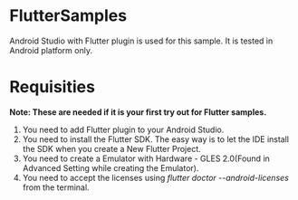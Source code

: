 # FlutterSamples
Android Studio with Flutter plugin is used for this sample. It is tested in Android platform only.

# Requisities

**Note: These are needed if it is your first try out for Flutter samples.**
1. You need to add Flutter plugin to your Android Studio.
2. You need to install the Flutter SDK. The easy way is to let the IDE install the SDK when you create a New Flutter Project.
3. You need to create a Emulator with Hardware - GLES 2.0(Found in Advanced Setting while creating the Emulator).
4. You need to accept the licenses using *flutter doctor --android-licenses* from the terminal. 
 
